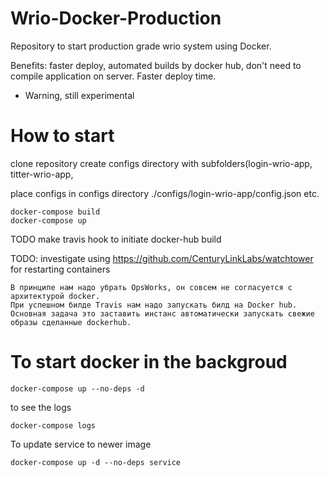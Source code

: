 # Wrio-Docker-Production

Repository to start production grade wrio system using Docker.

Benefits: faster deploy, automated builds by docker hub, don't need to compile application on server.
Faster deploy time.

* Warning, still experimental

# How to start

clone repository
create configs directory with subfolders(login-wrio-app, titter-wrio-app, 

place configs in configs directory ./configs/login-wrio-app/config.json etc.

```
docker-compose build
docker-compose up
```

TODO make travis hook to initiate docker-hub build

TODO: investigate using https://github.com/CenturyLinkLabs/watchtower for restarting containers

```
В принципе нам надо убрать OpsWorks, он совсем не согласуется с архитектурой docker. 
При успешном билде Travis нам надо запускать билд на Docker hub. 
Основная задача это заставить инстанс автоматически запускать свежие образы сделанные dockerhub. 
```

# To start docker in the backgroud

```
docker-compose up --no-deps -d
```

to see the logs

```
docker-compose logs
```

To update service to newer image

```
docker-compose up -d --no-deps service
```
